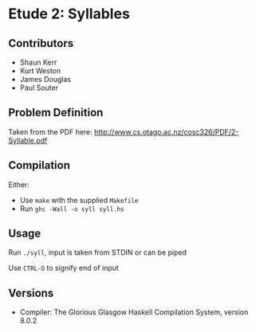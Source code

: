 # Etude 2: Syllables

## Contributors
  * Shaun Kerr
  * Kurt Weston
  * James Douglas
  * Paul Souter

## Problem Definition
Taken from the PDF here: <http://www.cs.otago.ac.nz/cosc326/PDF/2-Syllable.pdf>

## Compilation
Either:
  * Use `make` with the supplied `Makefile`
  * Run `ghc -Wall -o syll syll.hs`

## Usage
Run `./syll`, input is taken from STDIN or can be piped

Use `CTRL-D` to signify end of input

## Versions
  * Compiler: The Glorious Glasgow Haskell Compilation System, version 8.0.2

